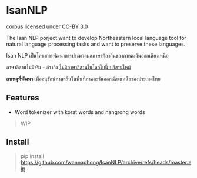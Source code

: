 # IsanNLP

corpus licensed under [CC-BY 3.0](http://creativecommons.org/licenses/by/3.0/)

The Isan NLP porject want to develop Northeastern local language tool for natural language processing tasks and want to preserve these languages.

Isan NLP เป็นโครงการพัฒนาการประมวลผลภาษาท้องถิ่นของภาคตะวันออกเฉียงเหนือ

ภาษาอีสานไม่มีจริง - อ้างอิง [ไม่มีภาษาอีสานในโลกใบนี้ : อีสานใหม่](https://www.youtube.com/watch?v=lX0oriwGjdM)

**สาเหตุที่พัฒนา** เพื่ออนุรักษ์ภาษาถิ่นในพื้นที่ภาคตะวันออกเฉียงเหนือของประเทศไทย

## Features

- Word tokenizer with korat words and nangrong words

> WIP

## Install

> pip install https://github.com/wannaphong/IsanNLP/archive/refs/heads/master.zip
